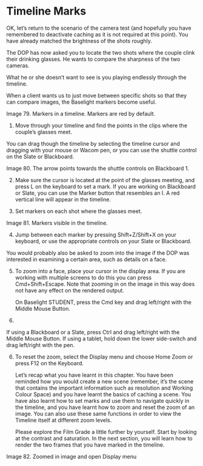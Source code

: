 # Timeline Marks

OK, let’s return to the scenario of the camera test \(and hopefully you have remembered to deactivate caching as it is not required at this point\). You have already matched the brightness of the shots roughly.

The DOP has now asked you to locate the two shots where the couple clink their drinking glasses. He wants to compare the sharpness of the two cameras.

What he or she doesn’t want to see is you playing endlessly through the timeline.

When a client wants us to just move between specific shots so that they can compare images, the Baselight markers become useful.





Image 79. Markers in a timeline. Markers are red by default.

1. Move through your timeline and find the points in the clips where the couple’s glasses meet.

You can drag though the timeline by selecting the timeline cursor and dragging with your mouse or Wacom pen, or you can use the shuttle control on the Slate or Blackboard.

Image 80. The arrow points towards the shuttle controls on Blackboard 1.

2. Make sure the cursor is located at the point of the glasses meeting, and press L on the keyboard to set a mark. If you are working on Blackboard or Slate, you can use the Marker button that resembles an I. 
A red vertical line will appear in the timeline.

3. Set markers on each shot where the glasses meet.




Image 81. Markers visible in the timeline.

4. Jump between each marker by pressing Shift+Z/Shift+X on your keyboard, or use the appropriate controls on your Slate or Blackboard.

You would probably also be asked to zoom into the image if the DOP was interested in examining a certain area, such as details on a face.

5. To zoom into a face, place your cursor in the display area. If you are working with multiple screens to do this you can press Cmd+Shift+Escape. Note that zooming in on the image in this way does not have any effect on the rendered output.

   On Baselight STUDENT, press the Cmd key and drag left/right with the Middle Mouse Button.

5. 

   If using a Blackboard or a Slate, press Ctrl and drag left/right with the Middle Mouse Button. If using a tablet, hold down the lower side-switch and drag left/right with the pen.

6. To reset the zoom, select the Display menu and choose Home Zoom or press F12 on the Keyboard.

   Let’s recap what you have learnt in this chapter. You have been reminded how you would create a new scene \(remember, it’s the scene that contains the important information such as resolution and Working Colour Space\) and you have learnt the basics of caching a scene. You have also learnt how to set marks and use them to navigate quickly in the timeline, and you have learnt how to zoom and reset the zoom of an image. You can also use these same functions in order to view the Timeline itself at different zoom levels.

   Please explore the Film Grade a little further by yourself. Start by looking at the contrast and saturation. In the next section, you will learn how to render the two frames that you have marked in the timeline.

Image 82. Zoomed in image and open Display menu

